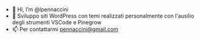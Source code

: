- 👋 Hi, I’m @lpennaccini
- 👀 Sviluppo siti WordPress con temi realizzati personalmente con l'ausilio degli strumenti VSCode e Pinegrow
- 📫 Per contattarmi pennaccini@gmail.com

<!---
lpennaccini/lpennaccini is a ✨ special ✨ repository because its `README.md` (this file) appears on your GitHub profile.
You can click the Preview link to take a look at your changes.
--->
